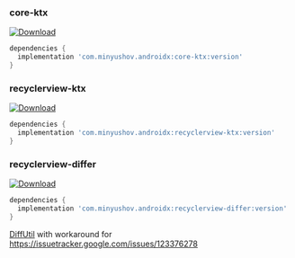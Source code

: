 ### core-ktx
[![Download](https://api.bintray.com/packages/minyushov/androidx/core-ktx/images/download.svg)](https://bintray.com/minyushov/androidx/core-ktx/_latestVersion)

```groovy
dependencies {
  implementation 'com.minyushov.androidx:core-ktx:version'
}
```

### recyclerview-ktx
[![Download](https://api.bintray.com/packages/minyushov/androidx/recyclerview-ktx/images/download.svg)](https://bintray.com/minyushov/androidx/recyclerview-ktx/_latestVersion)

```groovy
dependencies {
  implementation 'com.minyushov.androidx:recyclerview-ktx:version'
}
```

### recyclerview-differ
[![Download](https://api.bintray.com/packages/minyushov/androidx/recyclerview-differ/images/download.svg)](https://bintray.com/minyushov/androidx/recyclerview-differ/_latestVersion)

```groovy
dependencies {
  implementation 'com.minyushov.androidx:recyclerview-differ:version'
}
```

[DiffUtil](https://developer.android.com/reference/androidx/recyclerview/widget/DiffUtil.html) with workaround for https://issuetracker.google.com/issues/123376278
